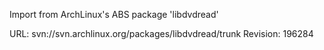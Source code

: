 Import from ArchLinux's ABS package 'libdvdread'

URL: svn://svn.archlinux.org/packages/libdvdread/trunk
Revision: 196284
